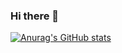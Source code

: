 ### Hi there 👋


[![Anurag's GitHub stats](https://github-readme-stats.vercel.app/api?username=farisfadhail)](https://github.com/anuraghazra/github-readme-stats)
